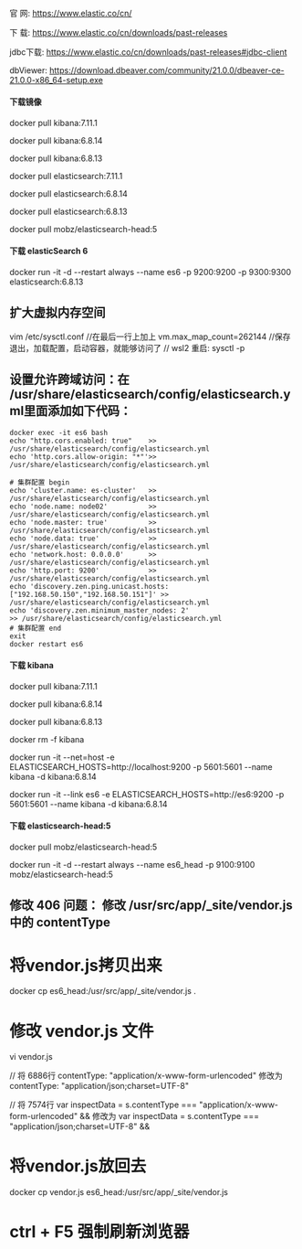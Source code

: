 #### ################################################################################################

官    网: https://www.elastic.co/cn/

下    载: https://www.elastic.co/cn/downloads/past-releases

jdbc下载: https://www.elastic.co/cn/downloads/past-releases#jdbc-client

dbViewer: https://download.dbeaver.com/community/21.0.0/dbeaver-ce-21.0.0-x86_64-setup.exe


#### ################################################################################################

#### 下载镜像

docker pull kibana:7.11.1

docker pull kibana:6.8.14

docker pull kibana:6.8.13

docker pull elasticsearch:7.11.1

docker pull elasticsearch:6.8.14

docker pull elasticsearch:6.8.13

docker pull mobz/elasticsearch-head:5

#### 下载 elasticSearch 6 
docker run -it -d --restart always --name es6 -p 9200:9200 -p 9300:9300 elasticsearch:6.8.13

## 扩大虚拟内存空间
vim /etc/sysctl.conf
//在最后一行上加上
vm.max_map_count=262144
//保存退出，加载配置，启动容器，就能够访问了
// wsl2 重启: sysctl -p

## 设置允许跨域访问：在 /usr/share/elasticsearch/config/elasticsearch.yml里面添加如下代码： 
```
docker exec -it es6 bash 
echo "http.cors.enabled: true"    >> /usr/share/elasticsearch/config/elasticsearch.yml 
echo 'http.cors.allow-origin: "*"'>> /usr/share/elasticsearch/config/elasticsearch.yml

# 集群配置 begin
echo 'cluster.name: es-cluster'   >> /usr/share/elasticsearch/config/elasticsearch.yml
echo 'node.name: node02'          >> /usr/share/elasticsearch/config/elasticsearch.yml
echo 'node.master: true'          >> /usr/share/elasticsearch/config/elasticsearch.yml
echo 'node.data: true'            >> /usr/share/elasticsearch/config/elasticsearch.yml
echo 'network.host: 0.0.0.0'      >> /usr/share/elasticsearch/config/elasticsearch.yml
echo 'http.port: 9200'            >> /usr/share/elasticsearch/config/elasticsearch.yml
echo 'discovery.zen.ping.unicast.hosts: ["192.168.50.150","192.168.50.151"]' >> /usr/share/elasticsearch/config/elasticsearch.yml
echo 'discovery.zen.minimum_master_nodes: 2'                                 >> /usr/share/elasticsearch/config/elasticsearch.yml
# 集群配置 end
exit
docker restart es6
```

#### 下载 kibana
docker pull kibana:7.11.1

docker pull kibana:6.8.14

docker pull kibana:6.8.13

docker rm -f kibana

docker run -it --net=host -e ELASTICSEARCH_HOSTS=http://localhost:9200 -p 5601:5601 --name kibana -d kibana:6.8.14

docker run -it --link es6 -e ELASTICSEARCH_HOSTS=http://es6:9200 -p 5601:5601 --name kibana -d kibana:6.8.14


#### 下载 elasticsearch-head:5

docker pull mobz/elasticsearch-head:5

docker run -it -d --restart always --name es6_head -p 9100:9100 mobz/elasticsearch-head:5

## 修改 406 问题： 修改 /usr/src/app/_site/vendor.js 中的 contentType
# 将vendor.js拷贝出来

docker cp es6_head:/usr/src/app/_site/vendor.js .

# 修改 vendor.js 文件

vi vendor.js

// 将 6886行 contentType: "application/x-www-form-urlencoded"                           修改为 contentType: "application/json;charset=UTF-8"

// 将 7574行 var inspectData = s.contentType === "application/x-www-form-urlencoded" && 修改为 var inspectData = s.contentType === "application/json;charset=UTF-8" &&

# 将vendor.js放回去

docker cp vendor.js es6_head:/usr/src/app/_site/vendor.js

# ctrl + F5 强制刷新浏览器
